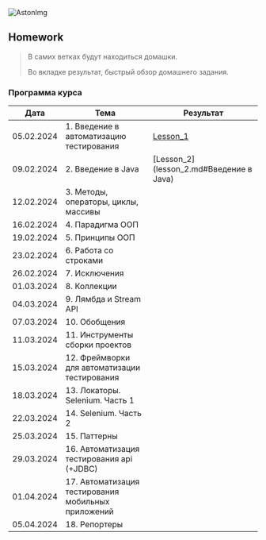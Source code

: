 <img src="https://storage.yandexcloud.net/dev.astonsite.s3backet/aston-redisign/common/logo/AstonLogo_dark.svg" title="AstonImg"/>
&nbsp;

## Homework

> В самих ветках будут находиться домашки.
>
> Во вкладке результат, быстрый обзор домашнего задания.

### Программа курса

| Дата       | Тема                                                | Результат                                    |
|------------|-----------------------------------------------------|----------------------------------------------|
| 05.02.2024 | 1. Введение в автоматизацию тестирования            | [Lesson_1](README.md#)                       |
| 09.02.2024 | 2. Введение в Java                                  | [Lesson_2](lesson_2.md#Введение в Java)      |
| 12.02.2024 | 3. Методы, операторы, циклы, массивы                | [](lesson_.md#Методы,операторы,циклы,массивы) |
| 16.02.2024 | 4. Парадигма ООП                                    | [](lesson_.md#)                               |
| 19.02.2024 | 5. Принципы ООП                                     | [](lesson_.md#)                               |
| 23.02.2024 | 6. Работа со строками                               | [](lesson_.md#)                               |
| 26.02.2024 | 7. Исключения                                       | [](lesson_.md#)                               |
| 01.03.2024 | 8. Коллекции                                        | [](lesson_.md#)                               |
| 04.03.2024 | 9. Лямбда и Stream API                              | [](lesson_.md#)                               |
| 07.03.2024 | 10. Обобщения                                       | [](lesson_.md#)                               |
| 11.03.2024 | 11. Инструменты сборки проектов                     | [](lesson_.md#)                               |
| 15.03.2024 | 12. Фреймворки для автоматизации тестирования       | [](lesson_.md#)                               |
| 18.03.2024 | 13. Локаторы. Selenium. Часть 1                     | [](lesson_.md#)                               |
| 22.03.2024 | 14. Selenium. Часть 2                               | [](lesson_.md#)                               |
| 25.03.2024 | 15. Паттерны                                        | [](lesson_.md#)                               |
| 29.03.2024 | 16. Автоматизация тестирования api (+JDBC)          | [](lesson_.md#)                               |
| 01.04.2024 | 17. Автоматизация тестирования мобильных приложений | [](lesson_.md#)                               |
| 05.04.2024 | 18. Репортеры                                       | [](lesson_.md#)                               |

